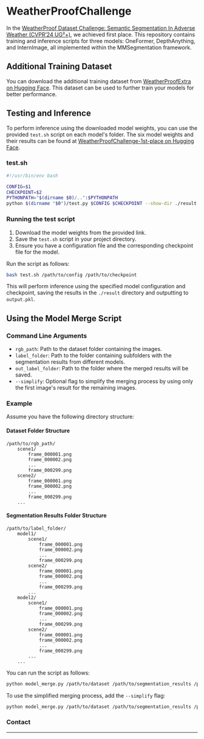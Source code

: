 

# WeatherProofChallenge

In the [WeatherProof Dataset Challenge: Semantic Segmentation In Adverse Weather (CVPR’24 UG²+)](http://cvpr2023.ug2challenge.org/index.html), we achieved first place. This repository contains training and inference scripts for three models: OneFormer, DepthAnything, and InternImage, all implemented within the MMSegmentation framework.

## Additional Training Dataset

You can download the additional training dataset from [WeatherProofExtra on Hugging Face](https://huggingface.co/datasets/WangFangjun/WeatherProofExtra). This dataset can be used to further train your models for better performance.

## Testing and Inference

To perform inference using the downloaded model weights, you can use the provided `test.sh` script on each model's folder. The six model weights and their results can be found at [WeatherProofChallenge-1st-place on Hugging Face](https://huggingface.co/WangFangjun/WeatherProofChallenge-1st-place).

### test.sh
```bash
#!/usr/bin/env bash

CONFIG=$1 
CHECKPOINT=$2 
PYTHONPATH="$(dirname $0)/..":$PYTHONPATH
python $(dirname "$0")/test.py $CONFIG $CHECKPOINT --show-dir ./result --out output.pkl
```

### Running the test script

1. Download the model weights from the provided link.
2. Save the `test.sh` script in your project directory.
3. Ensure you have a configuration file and the corresponding checkpoint file for the model.

Run the script as follows:
```bash
bash test.sh /path/to/config /path/to/checkpoint
```

This will perform inference using the specified model configuration and checkpoint, saving the results in the `./result` directory and outputting to `output.pkl`.

## Using the Model Merge Script

### Command Line Arguments

- `rgb_path`: Path to the dataset folder containing the images.
- `label_folder`: Path to the folder containing subfolders with the segmentation results from different models.
- `out_label_folder`: Path to the folder where the merged results will be saved.
- `--simplify`: Optional flag to simplify the merging process by using only the first image's result for the remaining images.

### Example

Assume you have the following directory structure:

#### Dataset Folder Structure
```
/path/to/rgb_path/
    scene1/
        frame_000001.png
        frame_000002.png
        ...
        frame_000299.png
    scene2/
        frame_000001.png
        frame_000002.png
        ...
        frame_000299.png
    ...
```

#### Segmentation Results Folder Structure
```
/path/to/label_folder/
    model1/
        scene1/
            frame_000001.png
            frame_000002.png
            ...
            frame_000299.png
        scene2/
            frame_000001.png
            frame_000002.png
            ...
            frame_000299.png
        ...
    model2/
        scene1/
            frame_000001.png
            frame_000002.png
            ...
            frame_000299.png
        scene2/
            frame_000001.png
            frame_000002.png
            ...
            frame_000299.png
        ...
    ...
```

You can run the script as follows:

```bash
python model_merge.py /path/to/dataset /path/to/segmentation_results /path/to/output_results
```

To use the simplified merging process, add the `--simplify` flag:

```bash
python model_merge.py /path/to/dataset /path/to/segmentation_results /path/to/output_results --simplify
```

### Contact

[//]: # (For any questions or issues, please contact [Your Name] at [Your Email].)

---
